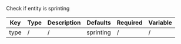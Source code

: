 Check if entity is sprinting

| Key | Type | Description | Defaults | Required | Variable |
|-|-|-|-|-|-|
| type | / | / | sprinting | / | / |
